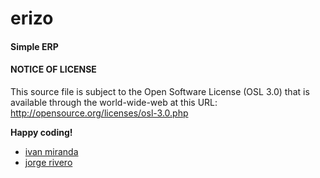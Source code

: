 # erizo
#### Simple ERP

#### NOTICE OF LICENSE
This source file is subject to the Open Software License (OSL 3.0) that is available through the world-wide-web at this URL:
http://opensource.org/licenses/osl-3.0.php

**Happy coding!**
- [ivan miranda](@ivanmiranda)
- [jorge rivero](http://sincco.com)